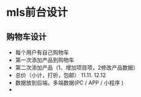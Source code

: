 #  mls前台设计
## 购物车设计
*  每个用户有自己购物车
*  第一次添加产品到购物车
*  第二次添加产品（1、增加项目项，2修改产品数据）
*  总价（小计，打折，包邮） 11.11. 12.12  
*  数据放到后端，多端数据(PC   /  APP / 小程序 )
* 